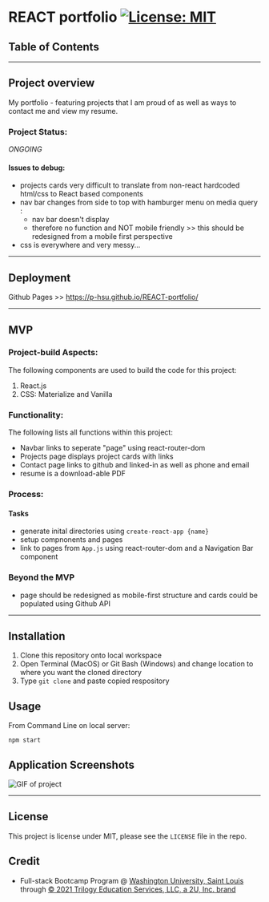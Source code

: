 # REACT portfolio  [![License: MIT](https://img.shields.io/badge/License-MIT-yellow.svg)](https://opensource.org/licenses/MIT)

## Table of Contents

****

## Project overview

My portfolio - featuring projects that I am proud of as well as ways to contact me and view my resume. 

### Project Status:

*ONGOING*

#### Issues to debug:

* projects cards very difficult to translate from non-react hardcoded html/css to React based components
* nav bar changes from side to top with hamburger menu on media query : 
    - nav bar doesn't display
    - therefore no function and NOT mobile friendly >> this should be redesigned from a mobile first perspective
* css is everywhere and very messy...

****

## Deployment

Github Pages >> https://p-hsu.github.io/REACT-portfolio/

****

## MVP

### Project-build Aspects:

The following components are used to build the code for this project:

1. React.js
2. CSS: Materialize and Vanilla

### Functionality:

The following lists all functions within this project:

* Navbar links to seperate "page" using react-router-dom
* Projects page displays project cards with links
* Contact page links to github and linked-in as well as phone and email
* resume is a download-able PDF

### Process:
#### Tasks

- generate inital directories using `create-react-app {name}`
- setup compnonents and pages
- link to pages from `App.js` using react-router-dom and a Navigation Bar component

### Beyond the MVP

* page should be redesigned as mobile-first structure and cards could be populated using Github API

****

## Installation

1. Clone this repository onto local workspace
2. Open Terminal (MacOS) or Git Bash (Windows) and change location to where you want the cloned directory
3. Type `git clone` and paste copied respository

## Usage

From Command Line on local server:

```
npm start
```


## Application Screenshots

![GIF of project](./assets/ReactPortfolio.gif)
****

## License

This project is license under MIT, please see the `LICENSE` file in the repo.

## Credit

* Full-stack Bootcamp Program @ [Washington University, Saint Louis](https://bootcamp.tlcenter.wustl.edu/) through [© 2021 Trilogy Education Services, LLC, a 2U, Inc. brand](https://www.trilogyed.com/)